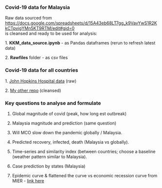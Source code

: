 ### Covid-19 data for Malaysia

Raw data sourced from https://docs.google.com/spreadsheets/d/15A43eb68LT7gg_k9VavYwS1R2KkCTpvigYMn5KT9RTM/edit#gid=0<br>
is cleansed and ready to be used for analysis:
<p>
  1. <b>KKM_data_source.ipynb</b> - as Pandas dataframes (rerun to refresh latest data)
  <p>
  2. <b>Rawfiles</b> folder - as csv files

### Covid-19 data for all countries
<p>
1. <a href="https://github.com/CSSEGISandData/COVID-19/tree/master/csse_covid_19_data">John Hopkins Hospital data</a> (raw)
<p>
2. <a href="https://github.com/khairulomar/Covid-19">My other repo</a> (cleansed)

### Key questions to analyse and formulate

1. Global magnitude of covid (peak, how long est outbreak)

2. Malaysia magnitude and prediction (same question)

3. Will MCO slow down the pandemic globally / Malaysia.

3. Predicted recovery, infected, death (Malaysia vs globally).

4. Time-series and similarity index (between countries; choose a baseline (weather pattern similar to Malaysia).

5. Case prediction by states (Malaysia)

6. Epidemic curve & flattened the curve vs economic recession curve from MIER - <a href="https://github.com/khairulomar/Covid-19-Malaysia/blob/master/MIER_report.pdf">link here<a>
